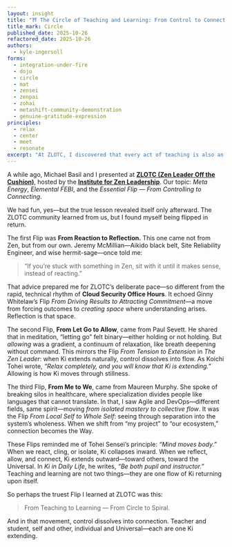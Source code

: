 ```yaml
---
layout: insight
title: "⛩️ The Circle of Teaching and Learning: From Control to Connection"
title_mark: Circle
published_date: 2025-10-26
refactored_date: 2025-10-26
authors:
  - kyle-ingersoll
forms:
  - integration-under-fire
  - dojo
  - circle
  - mat
  - zensei
  - zenpai
  - zohai
  - metashift-community-demonstration
  - genuine-gratitude-expression
principles:
  - relax
  - center
  - meet
  - resonate
excerpt: "At ZLOTC, I discovered that every act of teaching is also an act of learning — when we reflect, allow, and connect, Ki extends, and the circle becomes a spiral."
---
```


A while ago, Michael Basil and I presented at [**ZLOTC (Zen Leader Off the Cushion)**](https://zenleader.global/zlotc-registration), hosted by the [**Institute for Zen Leadership**](https://zenleader.global/).
Our topic: *Meta Energy*, *Elemental FEBI*, and the *Essential Flip — From Controlling to Connecting*.

We had fun, yes—but the true lesson revealed itself only afterward. The ZLOTC community learned from us, but I found myself being flipped in return.

The first Flip was **From Reaction to Reflection.**
This one came not from Zen, but from our own.
Jeremy McMillian—Aikido black belt, Site Reliability Engineer, and wise hermit-sage—once told me:

> “If you’re stuck with something in Zen, sit with it until it makes sense, instead of reacting.”

That advice prepared me for ZLOTC’s deliberate pace—so different from the rapid, technical rhythm of **Cloud Security Office Hours**.
It echoed Ginny Whitelaw’s Flip *From Driving Results to Attracting Commitment*—a move from forcing outcomes to *creating space* where understanding arises. Reflection is that space.

The second Flip, **From Let Go to Allow**, came from Paul Sevett.
He shared that in meditation, “letting go” felt binary—either holding or not holding.
But *allowing* was a gradient, a continuum of relaxation, like breath deepening without command.
This mirrors the Flip *From Tension to Extension* in *The Zen Leader*: when Ki extends naturally, control dissolves into flow.
As Koichi Tohei wrote, *“Relax completely, and you will know that Ki is extending.”*
Allowing is how Ki moves through stillness.

The third Flip, **From Me to We**, came from Maureen Murphy.
She spoke of breaking silos in healthcare, where specialization divides people like languages that cannot translate.
In that, I saw Agile and DevOps—different fields, same spirit—moving *from isolated mastery to collective flow*.
It was the Flip *From Local Self to Whole Self*: seeing through separation into the system’s wholeness.
When we shift from “my project” to “our ecosystem,” connection becomes the Way.

These Flips reminded me of Tohei Sensei’s principle: *“Mind moves body.”*
When we react, cling, or isolate, Ki collapses inward.
When we reflect, allow, and connect, Ki extends outward—toward others, toward the Universal.
In *Ki in Daily Life*, he writes, *“Be both pupil and instructor.”*
Teaching and learning are not two things—they are one flow of Ki returning upon itself.

So perhaps the truest Flip I learned at ZLOTC was this:

> From Teaching to Learning — From Circle to Spiral.

And in that movement, control dissolves into connection.
Teacher and student, self and other, individual and Universal—each are one Ki extending.
